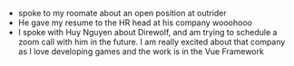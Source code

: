 - spoke to my roomate about an open position at outrider
- He gave my resume to the HR head at his company wooohooo
- I spoke with Huy Nguyen about Direwolf, and am trying to schedule a zoom call with him in the future. I am really excited about that company as I love developing games and the work is in the Vue Framework
  